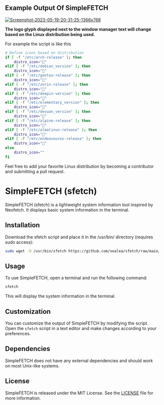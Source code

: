 ## Example Output Of SimpleFETCH

<a href="https://imgbb.com/"><img src="https://i.ibb.co/pKgSXPG/Screenshot-2023-05-19-20-31-25-1366x768.png" alt="Screenshot-2023-05-19-20-31-25-1366x768" border="0" /></a>

**The logo glyph displayed next to the window manager text will change based on the Linux distribution being used.**

For example the script is like this
```bash
# Define icons based on distribution
if [ -f "/etc/arch-release" ]; then
    distro_icon=""
elif [ -f "/etc/debian_version" ]; then
    distro_icon=""
elif [ -f "/etc/gentoo-release" ]; then
    distro_icon=""
elif [ -f "/etc/zorin-release" ]; then
    distro_icon=""
elif [ -f "/etc/deepin-version" ]; then
    distro_icon=""
elif [ -f "/etc/elementary_version" ]; then
    distro_icon=""
elif [ -f "/etc/devuan_version" ]; then
    distro_icon=""
elif [ -f "/etc/alpine-release" ]; then
    distro_icon=""
elif [ -f "/etc/almalinux-release" ]; then
    distro_icon=""
elif [ -f "/etc/endeavouros-release" ]; then
    distro_icon=""
else
    distro_icon=""
fi
```
Feel free to add your favorite Linux distribution by becoming a contributor and submitting a pull request.

# SimpleFETCH (sfetch)
SimpleFETCH (sfetch) is a lightweight system information tool inspired by Neofetch. It displays basic system information in the terminal.

## Installation
Download the sfetch script and place it in the /usr/bin/ directory (requires sudo access):
```bash
sudo wget -O /usr/bin/sfetch https://github.com/xealea/sfetch/raw/main/sfetch
```

## Usage
To use SimpleFETCH, open a terminal and run the following command:
```bash
sfetch
```
This will display the system information in the terminal.

## Customization
You can customize the output of SimpleFETCH by modifying the script. Open the `sfetch` script in a text editor and make changes according to your preferences.

## Dependencies
SimpleFETCH does not have any external dependencies and should work on most Unix-like systems.

## License
SimpleFETCH is released under the MIT License. See the [LICENSE](LICENSE) file for more information.
